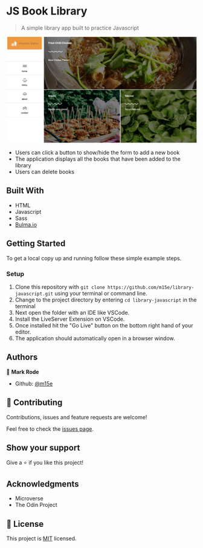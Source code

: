 # JS Book Library

> A simple library app built to practice Javascript

![screenshot](./screenshot.png)

- Users can click a button to show/hide the form to add a new book
- The application displays all the books that have been added to the library
- Users can delete books

## Built With

- HTML
- Javascript
- Sass
- [Bulma.io](https://bulma.io)


## Getting Started

To get a local copy up and running follow these simple example steps.

### Setup

1.  Clone this repository with
    `git clone https://github.com/m15e/library-javascript.git` using your terminal or command line.
2.  Change to the project directory by entering `cd library-javascript` in the terminal
3.  Next open the folder with an IDE like VSCode.
4.  Install the LiveServer Extension on VSCode.
5.  Once installed hit the "Go Live" button on the bottom right hand of your editor.
6.  The application should automatically open in a browser window.


## Authors

👤 **Mark Rode**

- Github: [@m15e](https://github.com/m15e)


## 🤝 Contributing

Contributions, issues and feature requests are welcome!

Feel free to check the [issues page](issues/).

## Show your support

Give a ⭐️ if you like this project!

## Acknowledgments

- Microverse
- The Odin Project

## 📝 License

This project is [MIT](lic.url) licensed.